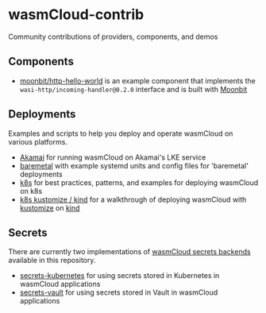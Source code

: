 # wasmCloud-contrib

Community contributions of providers, components, and demos

## Components

- [moonbit/http-hello-world](./components/moonbit/http-hello-world/) is an example component that implements the `wasi-http/incoming-handler@0.2.0` interface and is built with [Moonbit](https://www.moonbitlang.com/)

## Deployments
Examples and scripts to help you deploy and operate wasmCloud on various platforms.

- [Akamai](./deploy/akamai/) for running wasmCloud on Akamai's LKE service
- [baremetal](./deploy/baremetal) with example systemd units and config files for 'baremetal' deployments
- [k8s](./deploy/k8s) for best practices, patterns, and examples for deploying wasmCloud on k8s 
- [k8s kustomize / kind](./deploy/k8s/kustomize/) for a walkthrough of deploying wasmCloud with [kustomize](https://kubectl.docs.kubernetes.io/installation/kustomize/) on [kind](https://kind.sigs.k8s.io/docs/user/quick-start/) 

## Secrets

There are currently two implementations of [wasmCloud secrets backends](https://wasmcloud.com/docs/deployment/security/secrets#implementing-a-secrets-backend) available in this repository.

- [secrets-kubernetes](./secrets/secrets-kubernetes/) for using secrets stored in Kubernetes in wasmCloud applications
- [secrets-vault](./secrets/secrets-vault/) for using secrets stored in Vault in wasmCloud applications
